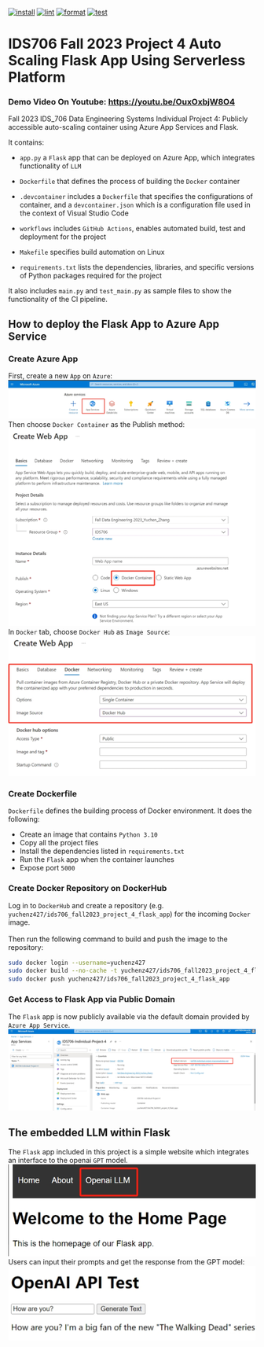 [![install](https://github.com/nogibjj/IDS706_Fall2023_Project_4_Flask_App/actions/workflows/install.yml/badge.svg)](https://github.com/nogibjj/IDS706_Fall2023_Project_4_Flask_App/actions/workflows/install.yml)
[![lint](https://github.com/nogibjj/IDS706_Fall2023_Project_4_Flask_App/actions/workflows/lint.yml/badge.svg)](https://github.com/nogibjj/IDS706_Fall2023_Project_4_Flask_App/actions/workflows/lint.yml)
[![format](https://github.com/nogibjj/IDS706_Fall2023_Project_4_Flask_App/actions/workflows/format.yml/badge.svg)](https://github.com/nogibjj/IDS706_Fall2023_Project_4_Flask_App/actions/workflows/format.yml)
[![test](https://github.com/nogibjj/IDS706_Fall2023_Project_4_Flask_App/actions/workflows/test.yml/badge.svg)](https://github.com/nogibjj/IDS706_Fall2023_Project_4_Flask_App/actions/workflows/test.yml)
# IDS706 Fall 2023 Project 4 Auto Scaling Flask App Using Serverless Platform

### Demo Video On Youtube: https://youtu.be/OuxOxbjW8O4

Fall 2023 IDS_706 Data Engineering Systems Individual Project 4: Publicly accessible auto-scaling container using Azure App Services and Flask.

It contains:

- ``app.py`` a ``Flask`` app that can be deployed on Azure App, which integrates functionality of ``LLM``

- ``Dockerfile`` that defines the process of building the ``Docker`` container

- ``.devcontainer`` includes a `Dockerfile` that specifies the configurations of container, and a `devcontainer.json` which is a configuration file used in the context of Visual Studio Code

- ``workflows`` includes `GitHub Actions`, enables automated build, test and deployment for the project

- ``Makefile`` specifies build automation on Linux

- ``requirements.txt`` lists the dependencies, libraries, and specific versions of Python packages required for the project

It also includes ``main.py`` and ``test_main.py`` as sample files to show the functionality of the CI pipeline.

## How to deploy the Flask App to Azure App Service
### Create Azure App
First, create a new ``App`` on ``Azure``: 
![](demo_img/create_app.png)
<br>
Then choose ``Docker Container`` as the Publish method:
![](demo_img/create_app_2.png)
<br>
In ``Docker`` tab, choose ``Docker Hub`` as ``Image Source``:
![](demo_img/create_app_3.png)
<br>

### Create Dockerfile
``Dockerfile`` defines the building process of Docker environment. It does the following:
- Create an image that contains ``Python 3.10``
- Copy all the project files
- Install the dependencies listed in ``requirements.txt``
- Run the ``Flask`` app when the container launches
- Expose port ``5000``

### Create Docker Repository on DockerHub
Log in to ``DockerHub`` and create a repository (e.g. ``yuchenz427/ids706_fall2023_project_4_flask_app``) for the incoming ``Docker`` image.<br>
<br>
Then run the following command to build and push the image to the repository:
```bash
sudo docker login --username=yuchenz427
sudo docker build --no-cache -t yuchenz427/ids706_fall2023_project_4_flask_app .
sudo docker push yuchenz427/ids706_fall2023_project_4_flask_app
```

### Get Access to Flask App via Public Domain
The ``Flask`` app is now publicly available via the default domain provided by ``Azure App Service``.
![](demo_img/domain.png)

## The embedded LLM within Flask
The ``Flask`` app included in this project is a simple website which integrates an interface to the openai ``GPT`` model. 
![](demo_img/home.jpg)
<br>
Users can input their prompts and get the response from the GPT model:<br>
![](demo_img/LLM.png)